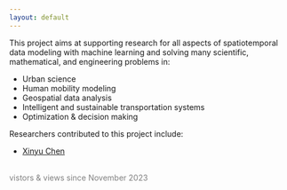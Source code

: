 ```yaml
---
layout: default
---
```

This project aims at supporting research for all aspects of spatiotemporal data modeling with machine learning and solving many scientific, mathematical, and engineering problems in:

- Urban science
- Human mobility modeling
- Geospatial data analysis
- Intelligent and sustainable transportation systems
- Optimization & decision making

Researchers contributed to this project include:

- [Xinyu Chen](https://xinychen.github.io)

<br>

<font color = gray>
<span id = "busuanzi_container_site_uv">
  <span id = "busuanzi_value_site_uv"></span> <span>vistors</span>
</span>
&
<span id = "busuanzi_container_site_pv">
  <span id = "busuanzi_value_site_pv"></span> <span>views since November 2023</span>
</span>
</font>
